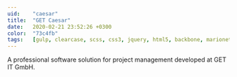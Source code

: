 ```yaml
---
uid:    "caesar"
title:  "GET Caesar"
date:   2020-02-21 23:52:26 +0300
color:  "73c4fb"
tags:   [gulp, clearcase, scss, css3, jquery, html5, backbone, marionette, coldfusion, t-sql, extjs, bem]
---
```


A professional software solution for project management developed at GET IT GmbH.

